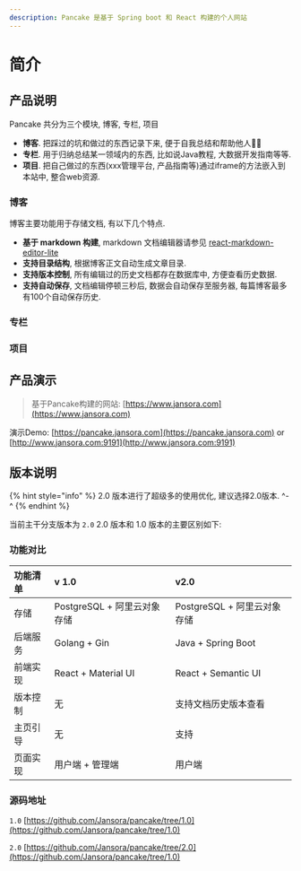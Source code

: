 ```yaml
---
description: Pancake 是基于 Spring boot 和 React 构建的个人网站
---
```


# 简介

## 产品说明

Pancake 共分为三个模块, 博客, 专栏, 项目

* **博客**. 把踩过的坑和做过的东西记录下来, 便于自我总结和帮助他人🍊🍊 
* **专栏**. 用于归纳总结某一领域内的东西, 比如说Java教程, 大数据开发指南等等.
* **项目**. 把自己做过的东西\(xxx管理平台, 产品指南等\)通过iframe的方法嵌入到本站中, 整合web资源.

### 博客

博客主要功能用于存储文档, 有以下几个特点.

* **基于 markdown 构建**, markdown 文档编辑器请参见 [react-markdown-editor-lite](https://github.com/HarryChen0506/react-markdown-editor-lite)
* **支持目录结构**, 根据博客正文自动生成文章目录.
* **支持版本控制**, 所有编辑过的历史文档都存在数据库中, 方便查看历史数据.
* **支持自动保存**, 文档编辑停顿三秒后, 数据会自动保存至服务器, 每篇博客最多有100个自动保存历史.

### 专栏

### 项目





## 产品演示

> 基于Pancake构建的网站: [https://www.jansora.com](https://www.jansora.com)



演示Demo: [https://pancake.jansora.com](https://pancake.jansora.com) or [http://www.jansora.com:9191](http://www.jansora.com:9191)

## 版本说明

{% hint style="info" %}
2.0 版本进行了超级多的使用优化,  建议选择2.0版本.  ^-^
{% endhint %}

当前主干分支版本为 `2.0`  2.0 版本和 1.0 版本的主要区别如下:

### 功能对比

| 功能清单 | v 1.0 | v2.0 |
| :--- | :--- | :--- |
| 存储 | PostgreSQL + 阿里云对象存储 | PostgreSQL  + 阿里云对象存储 |
| 后端服务 | Golang + Gin | Java + Spring Boot |
| 前端实现 | React + Material UI | React + Semantic UI |
| 版本控制 | 无 | 支持文档历史版本查看 |
| 主页引导 | 无 | 支持 |
| 页面实现 | 用户端 + 管理端 | 用户端 |

### 源码地址

`1.0` [https://github.com/Jansora/pancake/tree/1.0](https://github.com/Jansora/pancake/tree/1.0)

`2.0` [https://github.com/Jansora/pancake/tree/2.0](https://github.com/Jansora/pancake/tree/1.0)


